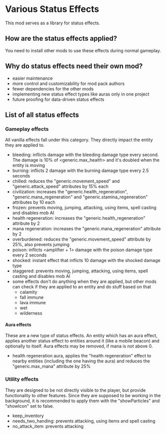# Various Status Effects

This mod serves as a library for status effects.

## How are the status effects applied?
You need to install other mods to use these effects during normal gameplay.

## Why do status effects need their own mod?
- easier maintenance
- more control and customizability for mod pack authors
- fewer dependencies for the other mods
- implementing new status effect types like auras only in one project
- future proofing for data-driven status effects

## List of all status effects

### Gameplay effects
All vanilla effects fall under this category. They directly impact the entity they are applied to.
- bleeding: inflicts damage with the bleeding damage type every second. The damage is 10% of <generic.max_health> and it's doubled when the entity is moving
- burning: inflicts 2 damage with the burning damage type every 2.5 seconds
- chilled: reduces the "generic.movement_speed" and "generic.attack_speed" attributes by 15% each
- civilization: increases the "generic.health_regeneration", "generic.mana_regeneration" and "generic.stamina_regeneration" attributes by 10 each
- frozen: prevents moving, jumping, attacking, using items, spell casting and disables mob AI
- health regeneration: increases the "generic.health_regeneration" attribute by 2
- mana regeneration: increases the "generic.mana_regeneration" attribute by 2
- overburdened: reduces the "generic.movement_speed" attribute by 25%, also prevents jumping
- poison: inflicts <amplifier + 1> damage with the poison damage type every 2 seconds
- shocked: instant effect that inflicts 10 damage with the shocked damage type
- staggered: prevents moving, jumping, attacking, using items, spell casting and disables mob AI
- some effects don't do anything when they are applied, but other mods can check if they are applied to an entity and do stuff based on that
  - calamity
  - fall immune
  - lava immune
  - wet
  - wilderness

#### Aura effects 
These are a new type of status effects. An entity which has an aura effect, applies another status effect to entities around it (like a mobile beacon) and optionally to itself. Aura effects may be removed, if mana is not above 0.
- health regeneration aura, applies the "health regeneration" effect to nearby entities (including the one having the aura) and reduces the "generic.max_mana" attribute by 25%

### Utility effects
They are designed to be not directly visible to the player, but provide functionality to other features. Since they are supposed to be working in the background, it is recommended to apply them with the "showParticles" and "showIcon" set to false.
- keep_inventory
- needs_two_handing: prevents attacking, using items and spell casting
- no_attack_item: prevents attacking

